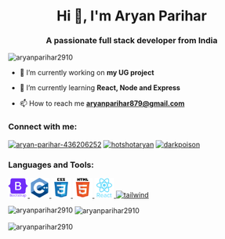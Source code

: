 <h1 align="center">Hi 👋, I'm Aryan Parihar</h1>
<h3 align="center">A passionate full stack developer from India</h3>

<p align="left"> <img src="https://komarev.com/ghpvc/?username=aryanparihar2910&label=Profile%20views&color=0e75b6&style=flat" alt="aryanparihar2910" /> </p>

- 🔭 I’m currently working on **my UG project**

- 🌱 I’m currently learning **React, Node and Express**

- 📫 How to reach me **aryanparihar879@gmail.com**

<h3 align="left">Connect with me:</h3>
<p align="left">
<a href="https://linkedin.com/in/aryan-parihar-436206252" target="blank"><img align="center" src="https://raw.githubusercontent.com/rahuldkjain/github-profile-readme-generator/master/src/images/icons/Social/linked-in-alt.svg" alt="aryan-parihar-436206252" height="30" width="40" /></a>
<a href="https://instagram.com/hotshotaryan" target="blank"><img align="center" src="https://raw.githubusercontent.com/rahuldkjain/github-profile-readme-generator/master/src/images/icons/Social/instagram.svg" alt="hotshotaryan" height="30" width="40" /></a>
<a href="https://www.codechef.com/users/darkpoison" target="blank"><img align="center" src="https://cdn.jsdelivr.net/npm/simple-icons@3.1.0/icons/codechef.svg" alt="darkpoison" height="30" width="40" /></a>
</p>

<h3 align="left">Languages and Tools:</h3>
<p align="left"> <a href="https://getbootstrap.com" target="_blank" rel="noreferrer"> <img src="https://raw.githubusercontent.com/devicons/devicon/master/icons/bootstrap/bootstrap-plain-wordmark.svg" alt="bootstrap" width="40" height="40"/> </a> <a href="https://www.w3schools.com/cpp/" target="_blank" rel="noreferrer"> <img src="https://raw.githubusercontent.com/devicons/devicon/master/icons/cplusplus/cplusplus-original.svg" alt="cplusplus" width="40" height="40"/> </a> <a href="https://www.w3schools.com/css/" target="_blank" rel="noreferrer"> <img src="https://raw.githubusercontent.com/devicons/devicon/master/icons/css3/css3-original-wordmark.svg" alt="css3" width="40" height="40"/> </a> <a href="https://www.w3.org/html/" target="_blank" rel="noreferrer"> <img src="https://raw.githubusercontent.com/devicons/devicon/master/icons/html5/html5-original-wordmark.svg" alt="html5" width="40" height="40"/> </a> <a href="https://reactjs.org/" target="_blank" rel="noreferrer"> <img src="https://raw.githubusercontent.com/devicons/devicon/master/icons/react/react-original-wordmark.svg" alt="react" width="40" height="40"/> </a> <a href="https://tailwindcss.com/" target="_blank" rel="noreferrer"> <img src="https://www.vectorlogo.zone/logos/tailwindcss/tailwindcss-icon.svg" alt="tailwind" width="40" height="40"/> </a> </p>

<p><img align="left" src="https://github-readme-stats.vercel.app/api/top-langs?username=aryanparihar2910&show_icons=true&locale=en&layout=compact" alt="aryanparihar2910" /></p>

<p>&nbsp;<img align="center" src="https://github-readme-stats.vercel.app/api?username=aryanparihar2910&show_icons=true&locale=en" alt="aryanparihar2910" /></p>

<p><img align="center" src="https://github-readme-streak-stats.herokuapp.com/?user=aryanparihar2910&" alt="aryanparihar2910" /></p>

